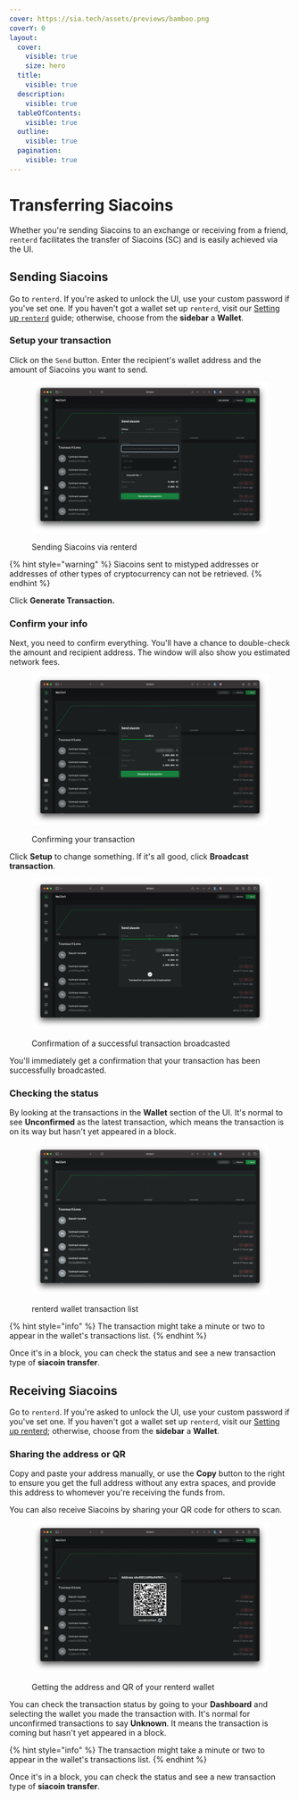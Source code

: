 ```yaml
---
cover: https://sia.tech/assets/previews/bamboo.png
coverY: 0
layout:
  cover:
    visible: true
    size: hero
  title:
    visible: true
  description:
    visible: true
  tableOfContents:
    visible: true
  outline:
    visible: true
  pagination:
    visible: true
---
```


# Transferring Siacoins

Whether you're sending Siacoins to an exchange or receiving from a friend, `renterd` facilitates the transfer of Siacoins (SC) and is easily achieved via the UI.

## Sending Siacoins

Go to `renterd`. If you're asked to unlock the UI, use your custom password if you've set one. If you haven't got a wallet set up `renterd`, visit our [Setting up `renterd`](setting-up-renterd/) guide; otherwise, choose from the **sidebar** a **Wallet**.

### Setup your transaction

Click on the `Send` button. Enter the recipient's wallet address and the amount of Siacoins you want to send.

<figure><img src="../.gitbook/assets/renterd_10.png" alt=""><figcaption><p>Sending Siacoins via renterd</p></figcaption></figure>

{% hint style="warning" %}
Siacoins sent to mistyped addresses or addresses of other types of cryptocurrency can not be retrieved.
{% endhint %}

Click **Generate Transaction.**

### Confirm your info

Next, you need to confirm everything. You'll have a chance to double-check the amount and recipient address. The window will also show you estimated network fees.

<figure><img src="../.gitbook/assets/renterd_12.png" alt=""><figcaption><p>Confirming your transaction</p></figcaption></figure>

Click **Setup** to change something. If it's all good, click **Broadcast transaction**.

<figure><img src="../.gitbook/assets/renterd_11.png" alt=""><figcaption><p>Confirmation of a successful transaction broadcasted</p></figcaption></figure>

You'll immediately get a confirmation that your transaction has been successfully broadcasted.

### Checking the status

By looking at the transactions in the **Wallet** section of the UI. It's normal to see **Unconfirmed** as the latest transaction, which means the transaction is on its way but hasn't yet appeared in a block.

<figure><img src="../.gitbook/assets/renterd_13.png" alt=""><figcaption><p>renterd wallet transaction list</p></figcaption></figure>

{% hint style="info" %}
The transaction might take a minute or two to appear in the wallet's transactions list.
{% endhint %}

Once it's in a block, you can check the status and see a new transaction type of **siacoin transfer**.

## Receiving Siacoins

Go to `renterd`. If you're asked to unlock the UI, use your custom password if you've set one. If you haven't got a wallet set up `renterd`, visit our [Setting up renterd](setting-up-renterd/); otherwise, choose from the **sidebar** a **Wallet**.

### Sharing the address or QR

Copy and paste your address manually, or use the **Copy** button to the right to ensure you get the full address without any extra spaces, and provide this address to whomever you're receiving the funds from.

You can also receive Siacoins by sharing your QR code for others to scan.

<figure><img src="../.gitbook/assets/renterd_14.png" alt=""><figcaption><p>Getting the address and QR of your renterd wallet</p></figcaption></figure>

You can check the transaction status by going to your **Dashboard** and selecting the wallet you made the transaction with. It's normal for unconfirmed transactions to say **Unknown**. It means the transaction is coming but hasn't yet appeared in a block.

{% hint style="info" %}
The transaction might take a minute or two to appear in the wallet's transactions list.
{% endhint %}

Once it's in a block, you can check the status and see a new transaction type of **siacoin transfer**.

